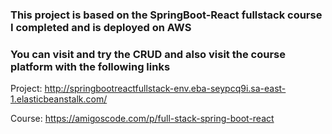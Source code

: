 ### This project is based on the SpringBoot-React fullstack course I completed and is deployed on AWS
### You can visit and try the CRUD and also visit the course platform with the following links
Project: http://springbootreactfullstack-env.eba-seypcq9i.sa-east-1.elasticbeanstalk.com/

Course: https://amigoscode.com/p/full-stack-spring-boot-react